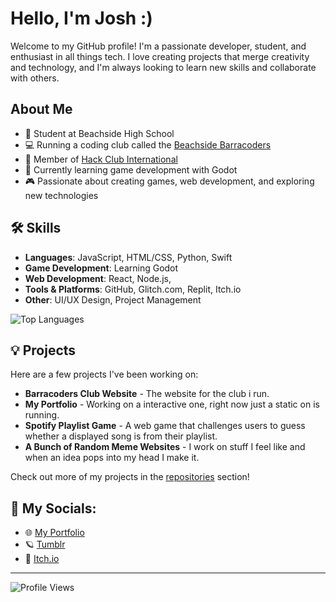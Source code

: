 # Hello, I'm Josh :)

Welcome to my GitHub profile! I'm a passionate developer, student, and enthusiast in all things tech. I love creating projects that merge creativity and technology, and I'm always looking to learn new skills and collaborate with others.

## About Me

- 🏫 Student at Beachside High School
- 💻 Running a coding club called the [Beachside Barracoders](https://barracoders.com)
- 💾 Member of [Hack Club International](https://hackclub.com)
- 🌱 Currently learning game development with Godot
- 🎮 Passionate about creating games, web development, and exploring new technologies

## 🛠 Skills

- **Languages**: JavaScript, HTML/CSS, Python, Swift
- **Game Development**: Learning Godot
- **Web Development**: React, Node.js,
- **Tools & Platforms**: GitHub, Glitch.com, Replit, Itch.io
- **Other**: UI/UX Design, Project Management

![Top Languages](https://github-readme-stats.vercel.app/api/top-langs/?username=i-suck-at-most-stuff&layout=compact&theme=radical)

## 💡 Projects

Here are a few projects I've been working on:

- **Barracoders Club Website** - The website for the club i run.
- **My Portfolio** - Working on a interactive one, right now just a static on is running.
- **Spotify Playlist Game** - A web game that challenges users to guess whether a displayed song is from their playlist.
- **A Bunch of Random Meme Websites** - I work on stuff I feel like and when an idea pops into my head I make it.

Check out more of my projects in the [repositories](https://github.com/i-suck-at-most-stuff?tab=repositories) section!

## 🤝 My Socials:

- 🌐 [My Portfolio](https://i-suck-at-most-stuff.gtihub.io)
- 🪐 [Tumblr](https://www.tumblr.com/isuckatmoststuff)
- 📝 [Itch.io](https://i-suck-at-most-stuff.itch.io/)

---


![Profile Views](https://komarev.com/ghpvc/?username=i-suck-at-most-stuff&color=blueviolet)

